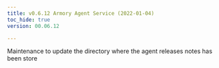 ```yaml
---
title: v0.6.12 Armory Agent Service (2022-01-04)
toc_hide: true
version: 00.06.12

---
```


Maintenance to update the directory where the agent releases notes has been store
